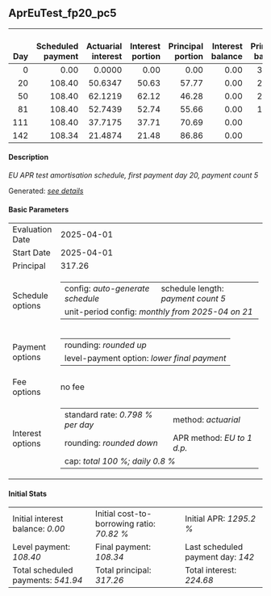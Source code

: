<h2>AprEuTest_fp20_pc5</h2>
<table>
    <thead style="vertical-align: bottom;">
        <th style="text-align: right;">Day</th>
        <th style="text-align: right;">Scheduled payment</th>
        <th style="text-align: right;">Actuarial interest</th>
        <th style="text-align: right;">Interest portion</th>
        <th style="text-align: right;">Principal portion</th>
        <th style="text-align: right;">Interest balance</th>
        <th style="text-align: right;">Principal balance</th>
        <th style="text-align: right;">Total actuarial interest</th>
        <th style="text-align: right;">Total interest</th>
        <th style="text-align: right;">Total principal</th>
    </thead>
    <tr style="text-align: right;">
        <td class="ci00">0</td>
        <td class="ci01" style="white-space: nowrap;">0.00</td>
        <td class="ci02">0.0000</td>
        <td class="ci03">0.00</td>
        <td class="ci04">0.00</td>
        <td class="ci05">0.00</td>
        <td class="ci06">317.26</td>
        <td class="ci07">0.0000</td>
        <td class="ci08">0.00</td>
        <td class="ci09">0.00</td>
    </tr>
    <tr style="text-align: right;">
        <td class="ci00">20</td>
        <td class="ci01" style="white-space: nowrap;">108.40</td>
        <td class="ci02">50.6347</td>
        <td class="ci03">50.63</td>
        <td class="ci04">57.77</td>
        <td class="ci05">0.00</td>
        <td class="ci06">259.49</td>
        <td class="ci07">50.6347</td>
        <td class="ci08">50.63</td>
        <td class="ci09">57.77</td>
    </tr>
    <tr style="text-align: right;">
        <td class="ci00">50</td>
        <td class="ci01" style="white-space: nowrap;">108.40</td>
        <td class="ci02">62.1219</td>
        <td class="ci03">62.12</td>
        <td class="ci04">46.28</td>
        <td class="ci05">0.00</td>
        <td class="ci06">213.21</td>
        <td class="ci07">112.7566</td>
        <td class="ci08">112.75</td>
        <td class="ci09">104.05</td>
    </tr>
    <tr style="text-align: right;">
        <td class="ci00">81</td>
        <td class="ci01" style="white-space: nowrap;">108.40</td>
        <td class="ci02">52.7439</td>
        <td class="ci03">52.74</td>
        <td class="ci04">55.66</td>
        <td class="ci05">0.00</td>
        <td class="ci06">157.55</td>
        <td class="ci07">165.5005</td>
        <td class="ci08">165.49</td>
        <td class="ci09">159.71</td>
    </tr>
    <tr style="text-align: right;">
        <td class="ci00">111</td>
        <td class="ci01" style="white-space: nowrap;">108.40</td>
        <td class="ci02">37.7175</td>
        <td class="ci03">37.71</td>
        <td class="ci04">70.69</td>
        <td class="ci05">0.00</td>
        <td class="ci06">86.86</td>
        <td class="ci07">203.2180</td>
        <td class="ci08">203.20</td>
        <td class="ci09">230.40</td>
    </tr>
    <tr style="text-align: right;">
        <td class="ci00">142</td>
        <td class="ci01" style="white-space: nowrap;">108.34</td>
        <td class="ci02">21.4874</td>
        <td class="ci03">21.48</td>
        <td class="ci04">86.86</td>
        <td class="ci05">0.00</td>
        <td class="ci06">0.00</td>
        <td class="ci07">224.7054</td>
        <td class="ci08">224.68</td>
        <td class="ci09">317.26</td>
    </tr>
</table>
<h4>Description</h4>
<p><i>EU APR test amortisation schedule, first payment day 20, payment count 5</i></p>
<p>Generated: <i><a href="../GeneratedDate.html">see details</a></i></p>
<h4>Basic Parameters</h4>
<table>
    <tr>
        <td>Evaluation Date</td>
        <td>2025-04-01</td>
    </tr>
    <tr>
        <td>Start Date</td>
        <td>2025-04-01</td>
    </tr>
    <tr>
        <td>Principal</td>
        <td>317.26</td>
    </tr>
    <tr>
        <td>Schedule options</td>
        <td>
            <table>
                <tr>
                    <td>config: <i>auto-generate schedule</i></td>
                    <td>schedule length: <i><i>payment count</i> 5</i></td>
                </tr>
                <tr>
                    <td colspan="2" style="white-space: nowrap;">unit-period config: <i>monthly from 2025-04 on 21</i></td>
                </tr>
            </table>
        </td>
    </tr>
    <tr>
        <td>Payment options</td>
        <td>
            <table>
                <tr>
                    <td>rounding: <i>rounded up</i></td>
                </tr>
                <tr>
                    <td>level-payment option: <i>lower&nbsp;final&nbsp;payment</i></td>
                </tr>
            </table>
        </td>
    </tr>
    <tr>
        <td>Fee options</td>
        <td>no fee
        </td>
    </tr>
    <tr>
        <td>Interest options</td>
        <td>
            <table>
                <tr>
                    <td>standard rate: <i>0.798 % per day</i></td>
                    <td>method: <i>actuarial</i></td>
                </tr>
                <tr>
                    <td>rounding: <i>rounded down</i></td>
                    <td>APR method: <i>EU to 1 d.p.</i></td>
                </tr>
                <tr>
                    <td colspan="2">cap: <i>total 100 %; daily 0.8 %</td>
                </tr>
            </table>
        </td>
    </tr>
</table>
<h4>Initial Stats</h4>
<table>
    <tr>
        <td>Initial interest balance: <i>0.00</i></td>
        <td>Initial cost-to-borrowing ratio: <i>70.82 %</i></td>
        <td>Initial APR: <i>1295.2 %</i></td>
    </tr>
    <tr>
        <td>Level payment: <i>108.40</i></td>
        <td>Final payment: <i>108.34</i></td>
        <td>Last scheduled payment day: <i>142</i></td>
    </tr>
    <tr>
        <td>Total scheduled payments: <i>541.94</i></td>
        <td>Total principal: <i>317.26</i></td>
        <td>Total interest: <i>224.68</i></td>
    </tr>
</table>